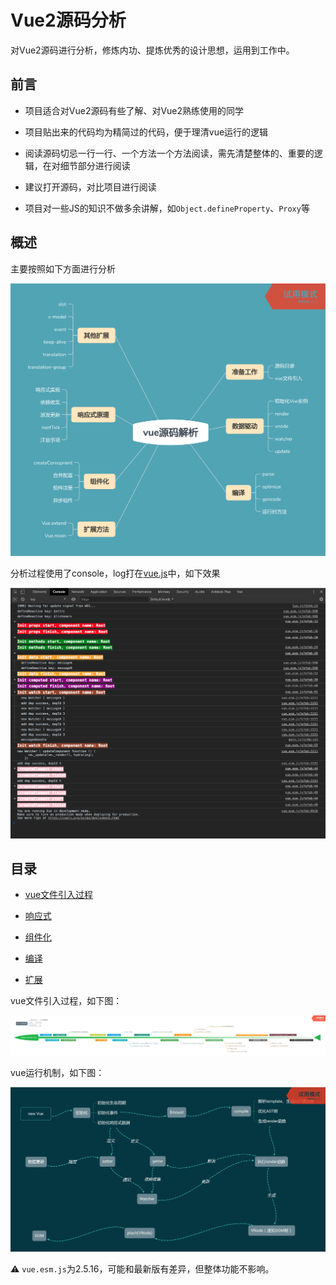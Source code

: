 # Vue2源码分析

对Vue2源码进行分析，修炼内功、提炼优秀的设计思想，运用到工作中。

## 前言

* 项目适合对Vue2源码有些了解、对Vue2熟练使用的同学

* 项目贴出来的代码均为精简过的代码，便于理清vue运行的逻辑

* 阅读源码切忌一行一行、一个方法一个方法阅读，需先清楚整体的、重要的逻辑，在对细节部分进行阅读

* 建议打开源码，对比项目进行阅读

* 项目对一些JS的知识不做多余讲解，如`Object.defineProperty`、`Proxy`等

## 概述

主要按照如下方面进行分析

![](./static/pipe.png)

分析过程使用了console，log打在[vue.js](./vue.js)中，如下效果

![](./static/console.png)

## 目录

* [vue文件引入过程](./docs/引入过程.md)

* [响应式](./docs/reactive/index.md)

* [组件化](./docs/components/index.md)

* [编译](./docs/编译.md)

* [扩展](./docs/扩展.md)

vue文件引入过程，如下图：

![](./static/import.png)

vue运行机制，如下图：

![](./static/机制.png)

⚠️ `vue.esm.js`为2.5.16，可能和最新版有差异，但整体功能不影响。
